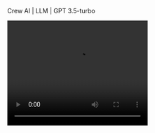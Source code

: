 Crew AI | LLM | GPT 3.5-turbo


<video width="320" height="240" controls>
  <source src="Demo.mp4" type="video/mp4">
</video>
